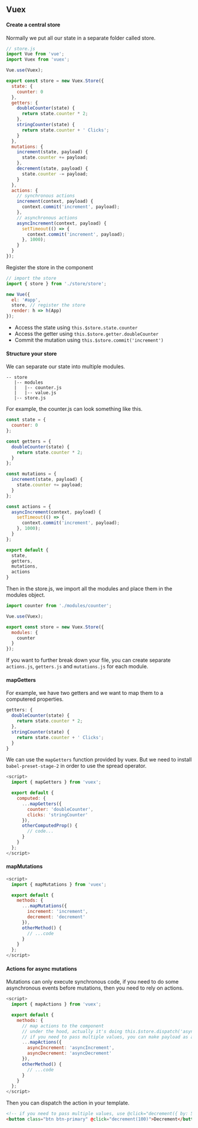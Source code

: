 ## Vuex

#### Create a central store

Normally we put all our state in a separate folder called store.

```js
// store.js
import Vue from 'vue';
import Vuex from 'vuex';

Vue.use(Vuex);

export const store = new Vuex.Store({
  state: {
    counter: 0
  },
  getters: {
    doubleCounter(state) {
      return state.counter * 2;
    },
    stringCounter(state) {
      return state.counter + ' Clicks';
    }
  },
  mutations: {
    increment(state, payload) {
      state.counter += payload;
    },
    decrement(state, payload) {
      state.counter -= payload;
    }
  },
  actions: {
    // synchronous actions
    increment(context, payload) {
      context.commit('increment', payload);
    },
    // asynchronous actions
    asyncIncrement(context, payload) {
      setTimeout(() => {
        context.commit('increment', payload);
      }, 1000);
    }
  }  
});
```

Register the store in the component

```js
// import the store
import { store } from './store/store';

new Vue({
  el: '#app',
  store, // register the store
  render: h => h(App)
});
```

- Access the state using `this.$store.state.counter`
- Access the getter using `this.$store.getter.doubleCounter`
- Commit the mutation using `this.$store.commit('increment')`

#### Structure your store

We can separate our state into multiple modules.

```
-- store
   |-- modules
   |   |-- counter.js
   |   |-- value.js
   |-- store.js   
```

For example, the counter.js can look something like this. 

```js
const state = {
  counter: 0
};

const getters = {
  doubleCounter(state) {
    return state.counter * 2;
  }
};

const mutations = {
  increment(state, payload) {
    state.counter += payload;
  }
};

const actions = {
  asyncIncrement(context, payload) {
    setTimeout(() => {
      context.commit('increment', payload);
    }, 1000);
  }
};

export default {
  state,
  getters,
  mutations,
  actions
}
```

Then in the store.js, we import all the modules and place them in the modules object.

```js
import counter from './modules/counter';

Vue.use(Vuex);

export const store = new Vuex.Store({
  modules: {
    counter
  }
});
```

If you want to further break down your file, you can create separate `actions.js`, `getters.js` and `mutations.js` for each module.

#### mapGetters

For example, we have two getters and we want to map them to a computered properties.

```js
getters: {
  doubleCounter(state) {
    return state.counter * 2;
  },
  stringCounter(state) {
    return state.counter + ' Clicks';
  }
}
```

We can use the `mapGetters` function provided by vuex. But we need to install `babel-preset-stage-2` in order to use the spread operator.

```js
<script>
  import { mapGetters } from 'vuex';

  export default {
    computed: {
      ...mapGetters({
        counter: 'doubleCounter',
        clicks: 'stringCounter'
      }),
      otherComputedProp() {
        // code...
      }
    }
  };
</script>
```

#### mapMutations

```js
<script>
  import { mapMutations } from 'vuex';

  export default {
    methods: {
      ...mapMutations({
        increment: 'increment',
        decrement: 'decrement'
      }),
      otherMethod() {
        // ...code
      }
    }
  };
</script>
```

#### Actions for async mutations

Mutations can only execute synchronous code, if you need to do some asynchronous events before mutations, then you need to rely on actions.

```js
<script>
  import { mapActions } from 'vuex';

  export default {
    methods: {
      // map actions to the component
      // under the hood, actually it's doing this.$store.dispatch('asyncIncrement', payload)
      // if you need to pass multiple values, you can make payload as an object
      ...mapActions({
        asyncIncrement: 'asyncIncrement',
        asyncDecrement: 'asyncDecrement'
      }),
      otherMethod() {
        // ...code
      }
    }
  };
</script>
```

Then you can dispatch the action in your template.

```html
<!-- if you need to pass multiple values, use @click="decrement({ by: 50, duration: 1000 })" -->
<button class="btn btn-primary" @click="decrement(100)">Decrement</button>
```
